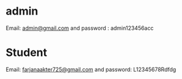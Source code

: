 
# admin 
Email: admin@gmail.com and password : admin123456acc
# Student 
Email: farjanaakter725@gmail.com and password: L12345678Rdfdg